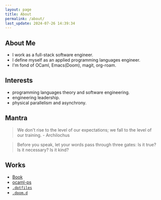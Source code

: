 ```yaml
---
layout: page
title: About
permalink: /about/
last_update: 2024-07-26 14:39:34
---
```


## About Me

 - I work as a full-stack software engineer.
 - I define myself as an applied programming languages engineer.
 - I'm fond of OCaml, Emacs(Doom), magit, org-roam.

## Interests
 - programming languages theory and software engineering.
 - engineering leadership.
 - physical parallelism and asynchrony.

## Mantra

> We don't rise to the level of our expectations; we fall to the level of our training. - Archilochus

> Before you speak, let your words pass through three gates: Is it true? Is it necessary? Is it kind?

## Works
 - [Book](/book)
 - [ocaml-ps](/ocaml-ps)
 - [`.dotfiles`](https://github.com/sangwoo-joh/.dotfiles)
 - [`.doom.d`](https://github.com/sangwoo-joh/.doom.d)
